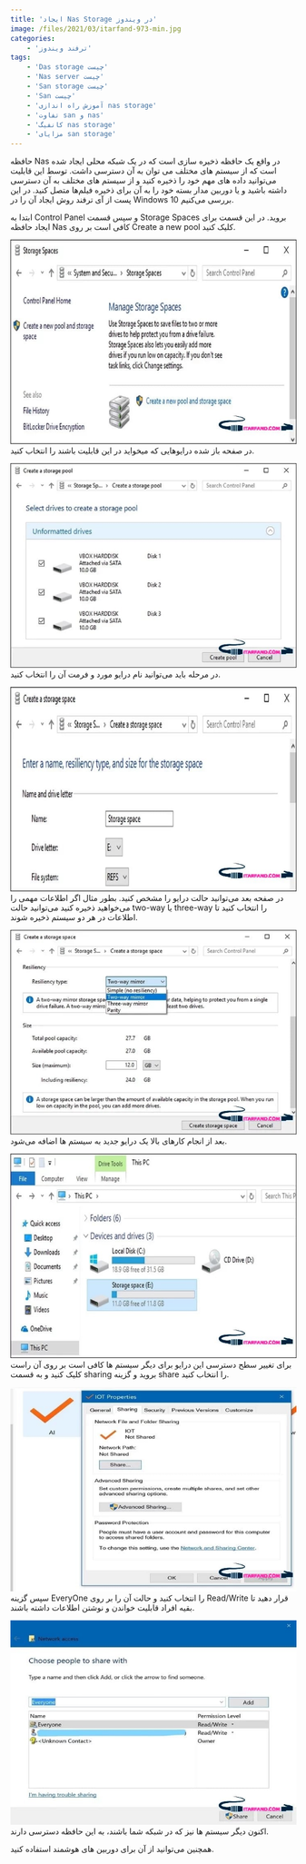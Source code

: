 ```yaml
---
title: 'ایجاد Nas Storage در ویندوز'
image: /files/2021/03/itarfand-973-min.jpg
categories:
    - 'ترفند ویندوز'
tags:
    - 'Das storage چیست'
    - 'Nas server چیست'
    - 'San storage چیست'
    - 'San چیست'
    - 'آموزش راه اندازی nas storage'
    - 'تفاوت san و nas'
    - 'کانفیگ nas storage'
    - 'مزایای san storage'
---
```


حافظه Nas در واقع یک حافظه ذخیره سازی است که در یک شبکه محلی ایجاد شده است که از سیستم های مختلف می توان به آن دسترسی داشت. توسط این قابلیت می‌توانید داده های مهم خود را ذخیره کنید و از سیستم های مختلف به آن دسترسی داشته باشید و یا دوربین مدار بسته خود را به آن برای ذخیره فیلم‌ها متصل کنید. در این پست از آی ترفند روش ایجاد آن را در Windows 10 بررسی می‌کنیم.

ابتدا به Control Panel و سپس قسمت Storage Spaces بروید. در این قسمت برای ایجاد حافظه Nas کافی است بر روی Create a new pool کلیک کنید.

![mhkarami97](/files/2021/03/itarfand-966-min.jpg)
در صفحه باز شده درایوهایی که میخواید در این قابلیت باشند را انتخاب کنید.

![mhkarami97](/files/2021/03/itarfand-967-min.jpg)
در مرحله باید می‌توانید نام درایو مورد و فرمت آن را انتخاب کنید.

![mhkarami97](/files/2021/03/itarfand-968-min.jpg)
در صفحه بعد می‌توانید حالت درایو را مشخص کنید. بطور مثال اگر اطلاعات مهمی را می‌خواهید ذخیره کنید می‌توانید حالت two-way یا three-way را انتخاب کنید تا اطلاعات در هر دو سیستم ذخیره شوند.

![mhkarami97](/files/2021/03/itarfand-969-min.jpg)
بعد از انجام کارهای بالا یک درایو جدید به سیستم ها اضافه می‌شود.

![mhkarami97](/files/2021/03/itarfand-970-min.jpg)
برای تغییر سطح دسترسی این درایو برای دیگر سیستم ها کافی است بر روی آن راست کلیک کنید و به قسمت sharing بروید و گزینه share را انتخاب کنید.

![mhkarami97](/files/2021/03/itarfand-972-min.jpg)
سپس گزینه EveryOne را انتخاب کنید و حالت آن را بر روی Read/Write قرار دهید تا بقیه افراد قابلیت خواندن و نوشتن اطلاعات داشته باشند.

![mhkarami97](/files/2021/03/itarfand-971-min.jpg)
اکنون دیگر سیستم ها نیز که در شبکه شما باشند، به این حافظه دسترسی دارند.

همچنین می‌توانید از آن برای دوربین های هوشمند استفاده کنید.
